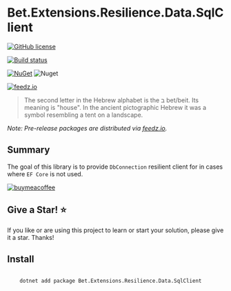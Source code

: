 # Bet.Extensions.Resilience.Data.SqlClient

[![GitHub license](https://img.shields.io/badge/license-MIT-blue.svg?style=flat-square)](https://raw.githubusercontent.com/kdcllc/Bet.Extensions.Resilience/master/LICENSE)

[![Build status](https://ci.appveyor.com/api/projects/status/tmqs7xbq1aqee3md/branch/master?svg=true)](https://ci.appveyor.com/project/kdcllc/bet-extensions-resilience/branch/master)

[![NuGet](https://img.shields.io/nuget/v/Bet.Extensions.Resilience.Data.SqlClient.svg)](https://www.nuget.org/packages?q=Bet.Extensions.Resilience.Data.SqlClient)
![Nuget](https://img.shields.io/nuget/dt/Bet.Extensions.Resilience.Data.SqlClient)

[![feedz.io](https://img.shields.io/badge/endpoint.svg?url=https://f.feedz.io/kdcllc/bet-extensions-resilience/shield/Bet.Extensions.Resilience.Data.SqlClient/latest)](https://f.feedz.io/kdcllc/bet-extensions-resilience/packages/Bet.Extensions.Resilience.Data.SqlClient/latest/download)

> The second letter in the Hebrew alphabet is the ב bet/beit. Its meaning is "house". In the ancient pictographic Hebrew it was a symbol resembling a tent on a landscape.

*Note: Pre-release packages are distributed via [feedz.io](https://f.feedz.io/kdcllc/bet-extensions-resilience/nuget/index.json).*

## Summary

The goal of this library is to provide `DbConnection` resilient client for in cases where `EF Core` is not used.

[![buymeacoffee](https://www.buymeacoffee.com/assets/img/custom_images/orange_img.png)](https://www.buymeacoffee.com/vyve0og)

## Give a Star! :star:

If you like or are using this project to learn or start your solution, please give it a star. Thanks!

## Install

```bash

    dotnet add package Bet.Extensions.Resilience.Data.SqlClient
```

